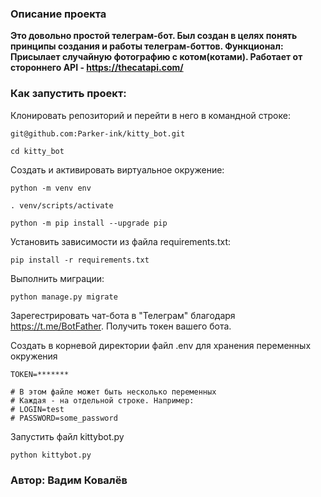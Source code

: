 ### Описание проекта

**Это довольно простой телеграм-бот. Был создан в целях понять принципы создания и работы телеграм-боттов. Функционал: Присылает случайную фотографию с котом(котами). Работает от стороннего API - https://thecatapi.com/**


### Как запустить проект:

Клонировать репозиторий и перейти в него в командной строке:

```
git@github.com:Parker-ink/kitty_bot.git
```

```
cd kitty_bot
```

Cоздать и активировать виртуальное окружение:

```
python -m venv env
```

```
. venv/scripts/activate
```

```
python -m pip install --upgrade pip
```

Установить зависимости из файла requirements.txt:

```
pip install -r requirements.txt
```

Выполнить миграции:

```
python manage.py migrate
```

Зарегестрировать чат-бота в "Телеграм" благодаря https://t.me/BotFather.
Получить токен вашего бота.

Создать в корневой директории файл .env для хранения переменных окружения

```
TOKEN=*******

# В этом файле может быть несколько переменных
# Каждая - на отдельной строке. Например:
# LOGIN=test
# PASSWORD=some_password 
```
Запустить файл kittybot.py

```
python kittybot.py

```
### Автор: Вадим Ковалёв
